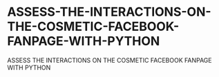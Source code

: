 # ASSESS-THE-INTERACTIONS-ON-THE-COSMETIC-FACEBOOK-FANPAGE-WITH-PYTHON
ASSESS THE INTERACTIONS ON THE COSMETIC FACEBOOK FANPAGE WITH PYTHON
